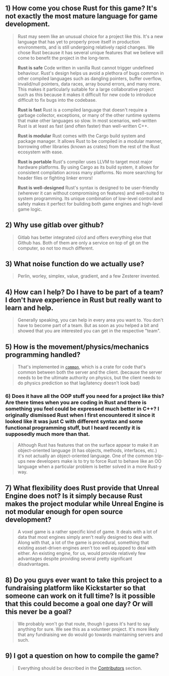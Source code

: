 ## 1) How come you chose Rust for this game? It's not exactly the most mature language for game development.

> Rust may seem like an unusual choice for a project like this. It's a new language that has yet to properly prove itself in production environments, and is still undergoing relatively rapid changes. We chose Rust because it has several unique features that we believe will come to benefit the project in the long-term.
>
> **Rust is safe**
> Code written in vanilla Rust cannot trigger undefined behaviour. Rust's design helps us avoid a plethora of bugs common in other compiled languages such as dangling pointers, buffer overflow, invalid/null pointers, data races, array bound errors, and many more. This makes it particularly suitable for a large collaborative project such as this because it makes it difficult for new code to introduce difficult to fix bugs into the codebase.
>
> **Rust is fast**
> Rust is a compiled language that doesn't require a garbage collector, exceptions, or many of the other runtime systems that make other languages so slow. In most scenarios, well-written Rust is at least as fast (and often faster) than well-written C++.
>
> **Rust is modular**
> Rust comes with the Cargo build system and package manager. It allows Rust to be compiled in a modular manner, borrowing other libraries (known as crates) from the rest of the Rust ecosystem with ease.
>
> **Rust is portable**
> Rust's compiler uses LLVM to target most major hardware platforms. By using Cargo as its build system, it allows for consistent compilation across many platforms. No more searching for header files or fighting linker errors!
>
> **Rust is well-designed**
> Rust's syntax is designed to be user-friendly (wherever it can without compromising on features) and well-suited to system programming. Its unique combination of low-level control and safety makes it perfect for building both game engines and high-level game logic.

## 2) Why use gitlab over github?

> Gitlab has better integrated ci/cd and offers everything else that Github has. Both of them are only a service on top of git on the computer, so not too much different.

## 3) What noise function do we actually use?

> Perlin, worley, simplex, value, gradient, and a few Zesterer invented.

## 4) How can I help? Do I have to be part of a team? I don't have experience in Rust but really want to learn and help.

> Generally speaking, you can help in every area you want to. You don't have to become part of a team. But as soon as you helped a bit and showed that you are interested you can get in the respective "team".

## 5) How is the movement/physics/mechanics programming handled?

> That's implemented in [`common`](developers/codebase-structure.md#common), which is a crate for code that's common between both the server and the client.
> (because the server needs to be the ultimate authority on physics, but the client needs to do physics prediction so that lag/latency doesn't look bad)

### 6) Does it have all the OOP stuff you need for a project like this? Are there times when you are coding in Rust and there is something you feel could be expressed much better in C++? I originally dismissed Rust when I first encountered it since it looked like it was just C with different syntax and some functional programming stuff, but I heard recently it is supposedly much more than that.

> Although Rust has features that on the surface appear to make it an object-oriented language (it has objects, methods, interfaces, etc.) it's not actually an object-oriented language.
> One of the common trip-ups new developers make is to try to force Rust to behave like an OO language when a particular problem is better solved in a more Rust-y way.

## 7) What flexibility does Rust provide that Unreal Engine does not? Is it simply because Rust makes the project modular while Unreal Engine is not modular enough for open source development?

> A voxel game is a rather specific kind of game. It deals with a lot of data that most engines simply aren't really designed to deal with. Along with that, a lot of the game is procedural, something that existing asset-driven engines aren't too well equipped to deal with either.
> An existing engine, for us, would provide relatively few advantages despite providing several pretty significant disadvantages.

## 8) Do you guys ever want to take this project to a fundraising platform like Kickstarter so that someone can work on it full time? Is it possible that this could become a goal one day? Or will this never be a goal?

> We probably won't go that route, though I guess it's hard to say anything for sure. We see this as a volunteer project. It's more likely that any fundraising we do would go towards maintaining servers and such.

## 9) I got a question on how to compile the game?

> Everything should be described in the [Contributors](introduction.md) section.

